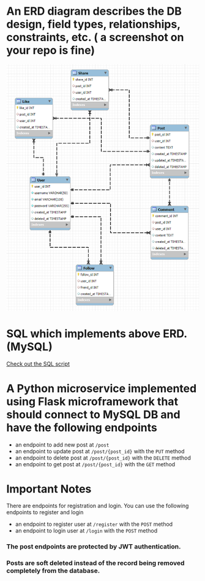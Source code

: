 # An ERD diagram describes the DB design, field types, relationships, constraints, etc. ( a screenshot on your repo is fine)

![ER Diagram](./ER-Diagram.png)

# SQL which implements above ERD. (MySQL)

[Check out the SQL script](./croconews-schema-creation.sql)

# A Python microservice implemented using Flask microframework that should connect to MySQL DB and have the following endpoints

* an endpoint to add new post at `/post`
* an endpoint to update post at `/post/{post_id}` with the `PUT` method
* an endpoint to delete post at `/post/{post_id}` with the `DELETE` method
* an endpoint to get post at `/post/{post_id}` with the `GET` method

# Important Notes
There are endpoints for registration and login. You can use the following endpoints to register and login

* an endpoint to register user at `/register` with the `POST` method
* an endpoint to login user at `/login` with the `POST` method

### The post endpoints are protected by JWT authentication.

### Posts are soft deleted instead of the record being removed completely from the database.